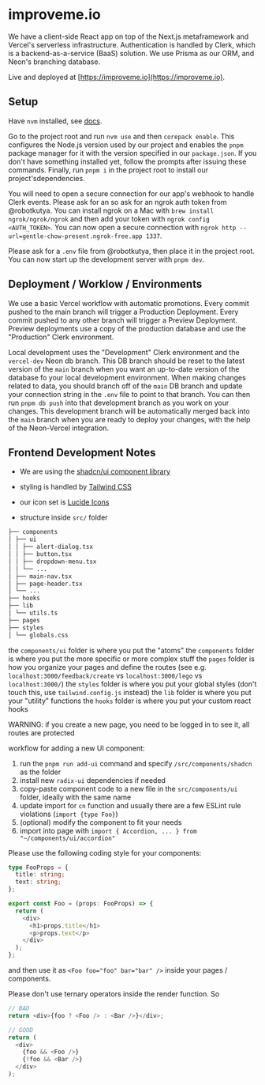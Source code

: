 # improveme.io

We have a client-side React app on top of the Next.js metaframework and Vercel's serverless infrastructure. Authentication is handled by Clerk, which is a backend-as-a-service (BaaS) solution. We use Prisma as our ORM, and Neon's branching database.

Live and deployed at [https://improveme.io](https://improveme.io).

## Setup

Have `nvm` installed, see [docs](https://github.com/nvm-sh/nvm?tab=readme-ov-file#installing-and-updating).

Go to the project root and run `nvm use` and then `corepack enable`. This configures the Node.js version used by our project and enables the `pnpm` package manager for it with the version specified in our `package.json`. If you don't have something installed yet, follow the prompts after issuing these commands. Finally, run `pnpm i` in the project root to install our project'sdependencies.

You will need to open a secure connection for our app's webhook to handle Clerk events. Please ask for an so ask for an ngrok auth token from @robotkutya. You can install ngrok on a Mac with `brew install ngrok/ngrok/ngrok` and then add your token with `ngrok config <AUTH_TOKEN>`. You can now open a secure connection with `ngrok http --url=gentle-chow-present.ngrok-free.app 1337`.

Please ask for a `.env` file from @robotkutya, then place it in the project root. You can now start up the development server with `pnpm dev`.

## Deployment / Worklow / Environments

We use a basic Vercel workflow with automatic promotions. Every commit pushed to the main branch will trigger a Production Deployment. Every commit pushed to any other branch will trigger a Preview Deployment. Preview deployments use a copy of the production database and use the "Production" Clerk environment.

Local development uses the "Development" Clerk environment and the `vercel-dev` Neon db branch. This DB branch should be reset to the latest version of the `main` branch when you want an up-to-date version of the database fo your local development environment. When making changes related to data, you should branch off of the `main` DB branch and update your connection string in the `.env` file to point to that branch. You can then run `pnpm db push` into that development branch as you work on your changes. This development branch will be automatically merged back into the `main` branch when you are ready to deploy your changes, with the help of the Neon-Vercel integration.

## Frontend Development Notes

- We are using the [shadcn/ui component library](https://ui.shadcn.com/docs#what-do-you-mean-by-not-a-component-library)
- styling is handled by [Tailwind CSS](https://tailwindcss.com/)
- our icon set is [Lucide Icons](https://lucide.dev/)

- structure inside `src/` folder

```bash
├── components
│ ├── ui
│ │ ├── alert-dialog.tsx
│ │ ├── button.tsx
│ │ ├── dropdown-menu.tsx
│ │ └── ...
│ ├── main-nav.tsx
│ ├── page-header.tsx
│ └── ...
├── hooks
├── lib
│ └── utils.ts
├── pages
├── styles
│ └── globals.css
```

the `components/ui` folder is where you put the "atoms"
the `components` folder is where you put the more specific or more complex stuff
the `pages` folder is how you organize your pages and define the routes
(see e.g. `localhost:3000/feedback/create` vs `localhost:3000/lego` vs `localhost:3000/`)
the `styles` folder is where you put your global styles (don't touch this, use `tailwind.config.js` instead)
the `lib` folder is where you put your "utility" functions
the `hooks` folder is where you put your custom react hooks

WARNING: if you create a new page, you need to be logged in to see it, all routes are protected

workflow for adding a new UI component:

1. run the `pnpm run add-ui` command and specify `/src/components/shadcn` as the folder
2. install new `radix-ui` dependencies if needed
3. copy-paste component code to a new file in the `src/components/ui` folder, ideally with the same name
4. update import for `cn` function and usually there are a few ESLint rule violations (`import {type Foo}`)
5. (optional) modify the component to fit your needs
6. import into page with `import { Accordion, ... } from "~/components/ui/accordion"`

Please use the following coding style for your components:

```ts
type FooProps = {
  title: string;
  text: string;
};

export const Foo = (props: FooProps) => {
  return (
    <div>
      <h1>props.title</h1>
      <p>props.text</p>
    </div>
  );
};
```

and then use it as `<Foo foo="foo" bar="bar" />` inside your pages / components.

Please don't use ternary operators inside the render function. So

```ts
// BAD
return <div>{foo ? <Foo /> : <Bar />}</div>;

// GOOD
return (
  <div>
    {foo && <Foo />}
    {!foo && <Bar />}
  </div>
);
```
